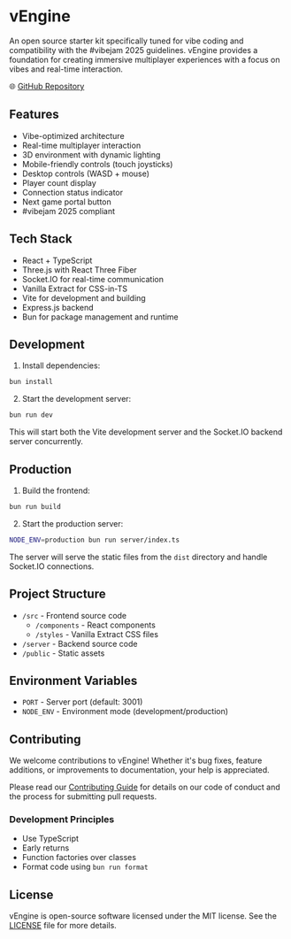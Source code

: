 # vEngine

An open source starter kit specifically tuned for vibe coding and compatibility with the #vibejam 2025 guidelines. vEngine provides a foundation for creating immersive multiplayer experiences with a focus on vibes and real-time interaction.

🌐 [GitHub Repository](https://github.com/benallfree/vengine)

## Features

- Vibe-optimized architecture
- Real-time multiplayer interaction
- 3D environment with dynamic lighting
- Mobile-friendly controls (touch joysticks)
- Desktop controls (WASD + mouse)
- Player count display
- Connection status indicator
- Next game portal button
- #vibejam 2025 compliant

## Tech Stack

- React + TypeScript
- Three.js with React Three Fiber
- Socket.IO for real-time communication
- Vanilla Extract for CSS-in-TS
- Vite for development and building
- Express.js backend
- Bun for package management and runtime

## Development

1. Install dependencies:

```bash
bun install
```

2. Start the development server:

```bash
bun run dev
```

This will start both the Vite development server and the Socket.IO backend server concurrently.

## Production

1. Build the frontend:

```bash
bun run build
```

2. Start the production server:

```bash
NODE_ENV=production bun run server/index.ts
```

The server will serve the static files from the `dist` directory and handle Socket.IO connections.

## Project Structure

- `/src` - Frontend source code
  - `/components` - React components
  - `/styles` - Vanilla Extract CSS files
- `/server` - Backend source code
- `/public` - Static assets

## Environment Variables

- `PORT` - Server port (default: 3001)
- `NODE_ENV` - Environment mode (development/production)

## Contributing

We welcome contributions to vEngine! Whether it's bug fixes, feature additions, or improvements to documentation, your help is appreciated.

Please read our [Contributing Guide](CONTRIBUTING.md) for details on our code of conduct and the process for submitting pull requests.

### Development Principles

- Use TypeScript
- Early returns
- Function factories over classes
- Format code using `bun run format`

## License

vEngine is open-source software licensed under the MIT license. See the [LICENSE](LICENSE) file for more details.
